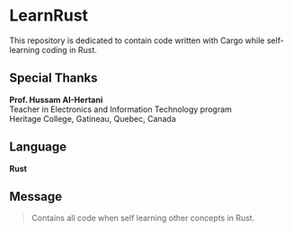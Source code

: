 # LearnRust
This repository is dedicated to contain code written with Cargo while self-learning coding in Rust.  

## Special Thanks
**Prof. Hussam AI-Hertani**  
Teacher in Electronics and Information Technology program  
Heritage College, Gatineau, Quebec, Canada  

## Language
**Rust**  

## Message
> Contains all code when self learning other concepts in Rust.
